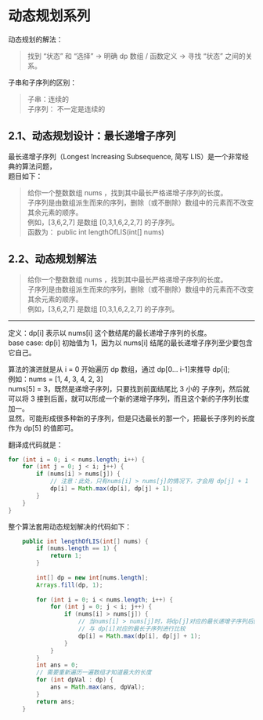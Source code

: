 # 动态规划系列

动态规划的解法：
>找到 “状态” 和 “选择” -> 明确 dp 数组 / 函数定义 -> 寻找 “状态” 之间的关系。

子串和子序列的区别：
> 子串：连续的  
> 子序列： 不一定是连续的

## 2.1、动态规划设计：最长递增子序列
最长递增子序列（Longest Increasing Subsequence, 简写 LIS）是一个非常经典的算法问题，   
题目如下：
> 给你一个整数数组 nums ，找到其中最长严格递增子序列的长度。  
> 子序列是由数组派生而来的序列，删除（或不删除）数组中的元素而不改变其余元素的顺序。  
> 例如，[3,6,2,7] 是数组 [0,3,1,6,2,2,7] 的子序列。  
> 函数为： public int lengthOfLIS(int[] nums)

## 2.2、动态规划解法
> 给你一个整数数组 nums ，找到其中最长严格递增子序列的长度。   
> 子序列是由数组派生而来的序列，删除（或不删除）数组中的元素而不改变其余元素的顺序。  
> 例如，[3,6,2,7] 是数组 [0,3,1,6,2,2,7] 的子序列。

----
定义：dp[i] 表示以 nums[i] 这个数结尾的最长递增子序列的长度。   
base case: dp[i] 初始值为 1，因为以 nums[i] 结尾的最长递增子序列至少要包含它自己。  

算法的演进就是从 i = 0 开始遍历 dp 数组，通过 dp[0... i-1]来推导 dp[i];  
例如：nums = [1, 4, 3, 4, 2, 3]  
nums[5] = 3，既然是递增子序列，只要找到前面结尾比 3 小的 子序列，然后就可以将 3 接到后面，就可以形成一个新的递增子序列，而且这个新的子序列长度加一。  
显然，可能形成很多种新的子序列，但是只选最长的那一个，把最长子序列的长度作为 dp[5] 的值即可。

翻译成代码就是：
```java
for (int i = 0; i < nums.length; i++) {
    for (int j = 0; j < i; j++) {
        if (nums[i] > nums[j]) {
            // 注意：此处，只有nums[i] > nums[j]的情况下，才会用 dp[j] + 1
            dp[i] = Math.max(dp[i], dp[j] + 1);
        }
    }
}
```

整个算法套用动态规划解决的代码如下：
```java
    public int lengthOfLIS(int[] nums) {
        if (nums.length == 1) {
            return 1;
        }
        
        int[] dp = new int[nums.length];
        Arrays.fill(dp, 1);
        
        for (int i = 0; i < nums.length; i++) {
            for (int j = 0; j < i; j++) {
                if (nums[i] > nums[j]) {
                    // 当nums[i] > nums[j]时，将dp[j]对应的最长递增子序列后面接上 nums[i], 
                    // 与 dp[i]对应的最长子序列进行比较
                    dp[i] = Math.max(dp[i], dp[j] + 1);
                }
            }
        }
        int ans = 0;
        // 需要重新遍历一遍数组才知道最大的长度
        for (int dpVal : dp) {
            ans = Math.max(ans, dpVal);
        }
        return ans;
    }
```



